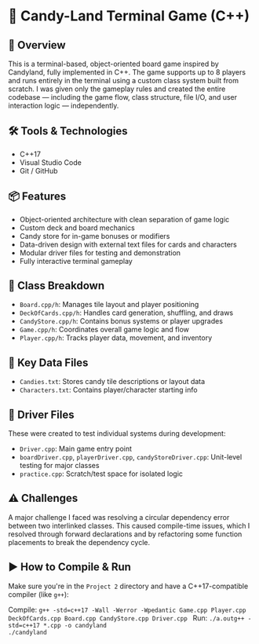 # 🍬 Candy-Land Terminal Game (C++)

## 🧠 Overview
This is a terminal-based, object-oriented board game inspired by Candyland, fully implemented in C++. The game supports up to 8 players and runs entirely in the terminal using a custom class system built from scratch. I was given only the gameplay rules and created the entire codebase — including the game flow, class structure, file I/O, and user interaction logic — independently.

## 🛠 Tools & Technologies
- C++17
- Visual Studio Code
- Git / GitHub

## 📦 Features
- Object-oriented architecture with clean separation of game logic
- Custom deck and board mechanics
- Candy store for in-game bonuses or modifiers
- Data-driven design with external text files for cards and characters
- Modular driver files for testing and demonstration
- Fully interactive terminal gameplay

## 🧱 Class Breakdown
- `Board.cpp/h`: Manages tile layout and player positioning
- `DeckOfCards.cpp/h`: Handles card generation, shuffling, and draws
- `CandyStore.cpp/h`: Contains bonus systems or player upgrades
- `Game.cpp/h`: Coordinates overall game logic and flow
- `Player.cpp/h`: Tracks player data, movement, and inventory

## 📂 Key Data Files
- `Candies.txt`: Stores candy tile descriptions or layout data
- `Characters.txt`: Contains player/character starting info

## 🧪 Driver Files
These were created to test individual systems during development:
- `Driver.cpp`: Main game entry point
- `boardDriver.cpp`, `playerDriver.cpp`, `candyStoreDriver.cpp`: Unit-level testing for major classes
- `practice.cpp`: Scratch/test space for isolated logic

## ⚠️ Challenges
A major challenge I faced was resolving a circular dependency error between two interlinked classes. This caused compile-time issues, which I resolved through forward declarations and by refactoring some function placements to break the dependency cycle.

## ▶️ How to Compile & Run
Make sure you're in the `Project 2` directory and have a C++17-compatible compiler (like `g++`):

Compile: ```g++ -std=c++17 -Wall -Werror -Wpedantic Game.cpp Player.cpp DeckOfCards.cpp Board.cpp CandyStore.cpp Driver.cpp ```
Run: ```./a.outg++ -std=c++17 *.cpp -o candyland``` <br />
```./candyland```
